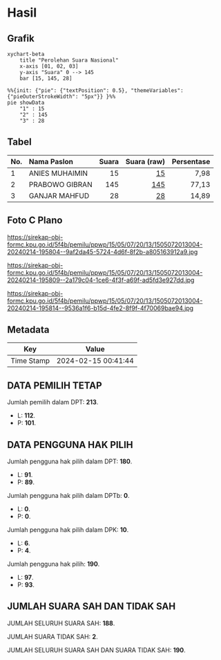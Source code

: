 # Hasil

## Grafik

```mermaid
xychart-beta
    title "Perolehan Suara Nasional"
    x-axis [01, 02, 03]
    y-axis "Suara" 0 --> 145
    bar [15, 145, 28]
```

```mermaid
%%{init: {"pie": {"textPosition": 0.5}, "themeVariables": {"pieOuterStrokeWidth": "5px"}} }%%
pie showData
    "1" : 15
    "2" : 145
    "3" : 28
```

## Tabel

| No. | Nama Paslon    | Suara | Suara (raw) | Persentase |
|:--- |:-------------- | -----:| -----------:| ----------:|
| 1   | ANIES MUHAIMIN | 15    | [15][p-1]   | 7,98       |
| 2   | PRABOWO GIBRAN | 145   | [145][p-2]  | 77,13      |
| 3   | GANJAR MAHFUD  | 28    | [28][p-3]   | 14,89      |


[p-1]: https://github.com/gigit-pemilu/pemilu-2024/blob/main/pilpres/hitung-suara/sub/15-jambi/sub/05--muaro-jambi/sub/07-sungai-bahar/sub/2013-berkah/sub/004-tps/sub/paslon-1.txt
[p-2]: https://github.com/gigit-pemilu/pemilu-2024/blob/main/pilpres/hitung-suara/sub/15-jambi/sub/05--muaro-jambi/sub/07-sungai-bahar/sub/2013-berkah/sub/004-tps/sub/paslon-2.txt
[p-3]: https://github.com/gigit-pemilu/pemilu-2024/blob/main/pilpres/hitung-suara/sub/15-jambi/sub/05--muaro-jambi/sub/07-sungai-bahar/sub/2013-berkah/sub/004-tps/sub/paslon-3.txt

## Foto C Plano

https://sirekap-obj-formc.kpu.go.id/5f4b/pemilu/ppwp/15/05/07/20/13/1505072013004-20240214-195804--9af2da45-5724-4d6f-8f2b-a805163912a9.jpg

https://sirekap-obj-formc.kpu.go.id/5f4b/pemilu/ppwp/15/05/07/20/13/1505072013004-20240214-195809--2a179c04-1ce6-4f3f-a69f-ad5fd3e927dd.jpg

https://sirekap-obj-formc.kpu.go.id/5f4b/pemilu/ppwp/15/05/07/20/13/1505072013004-20240214-195814--9536a1f6-b15d-4fe2-8f9f-4f70069bae94.jpg


## Metadata

| Key        | Value               |
| ---------- | ------------------- |
| Time Stamp | 2024-02-15 00:41:44 |


## DATA PEMILIH TETAP

Jumlah pemilih dalam DPT: **213**.
 * L: **112**.
 * P: **101**.

## DATA PENGGUNA HAK PILIH

Jumlah pengguna hak pilih dalam DPT: **180**.
 * L: **91**.
 * P: **89**.

Jumlah pengguna hak pilih dalam DPTb: **0**.
 * L: **0**.
 * P: **0**.

Jumlah pengguna hak pilih dalam DPK: **10**.
 * L: **6**.
 * P: **4**.

Jumlah pengguna hak pilih: **190**.
 * L: **97**.
 * P: **93**.

## JUMLAH SUARA SAH DAN TIDAK SAH

JUMLAH SELURUH SUARA SAH: **188**.

JUMLAH SUARA TIDAK SAH: **2**.

JUMLAH SELURUH SUARA SAH DAN SUARA TIDAK SAH: **190**.


